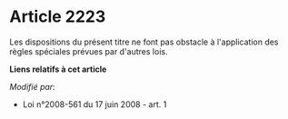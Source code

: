 # Article 2223

Les dispositions du présent titre ne font pas obstacle à l'application des règles spéciales prévues par d'autres lois.

**Liens relatifs à cet article**

_Modifié par_:

  - Loi n°2008-561 du 17 juin 2008 - art. 1
